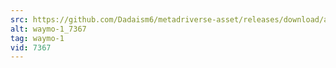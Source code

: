 ```yaml
---
src: https://github.com/Dadaism6/metadriverse-asset/releases/download/assetsv1.0.1/waymo-1_7367.mp4
alt: waymo-1_7367
tag: waymo-1
vid: 7367
---
```

